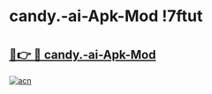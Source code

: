 # candy.-ai-Apk-Mod !7ftut

# <h2><a href="https://nnfyqg.esa.edu.pl?title=candy.-ai-Apk-Mod&ref=7ftut">🔗👉 🔴 candy.-ai-Apk-Mod</a></h2>

[![acn](https://github.com/user-attachments/assets/0f9c940e-d8b0-45ae-aac7-cd30a18b3e1c)](https://nnfyqg.esa.edu.pl?title=candy.-ai-Apk-Mod&ref=7ftut)

